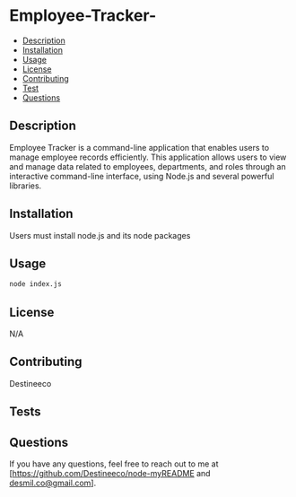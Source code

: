 # Employee-Tracker-

- [Description](#description)
- [Installation](#installation)
- [Usage](#usage)
- [License](#license)
- [Contributing](#contributing)
- [Test](#test)
- [Questions](#questions)


## Description
Employee Tracker is a command-line application that enables users to manage employee records efficiently. This application allows users to view and manage data related to employees, departments, and roles through an interactive command-line interface, using Node.js and several powerful libraries.

## Installation
Users must install node.js and its node packages
  
## Usage
```bash
node index.js 
``` 
## License
N/A
  
## Contributing
Destineeco
  
## Tests

  
## Questions
If you have any questions, feel free to reach out to me at [https://github.com/Destineeco/node-myREADME and desmil.co@gmail.com].